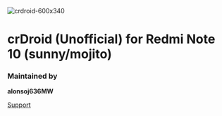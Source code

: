 ![crdroid-600x340](https://github.com/alonsoj636MW/alonsoj_crdroid_releases/assets/102626923/8ea75c99-d13b-4f6b-a8f9-e2b26ad3b428)


# crDroid (Unofficial) for Redmi Note 10 (sunny/mojito)

### Maintained by

**alonsoj636MW**

[Support](https://t.me/rn10potato)
